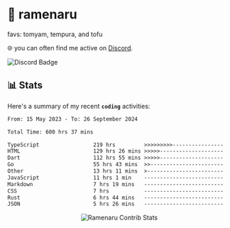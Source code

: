 # 🍜 ramenaru
favs: tomyam, tempura, and tofu

🌐 you can often find me active on [Discord](https://discordapp.com/users/503291004200157185).

![Discord Badge](https://dcbadge.vercel.app/api/shield/503291004200157185)

## 📊 Stats

Here's a summary of my recent **`coding`** activities:

<!--START_SECTION:waka-->

```txt
From: 15 May 2023 - To: 26 September 2024

Total Time: 600 hrs 37 mins

TypeScript                 219 hrs         >>>>>>>>>----------------   36.46 %
HTML                       129 hrs 26 mins >>>>>--------------------   21.55 %
Dart                       112 hrs 55 mins >>>>>--------------------   18.80 %
Go                         55 hrs 43 mins  >>-----------------------   09.28 %
Other                      13 hrs 11 mins  >------------------------   02.20 %
JavaScript                 11 hrs 1 min    -------------------------   01.84 %
Markdown                   7 hrs 19 mins   -------------------------   01.22 %
CSS                        7 hrs           -------------------------   01.17 %
Rust                       6 hrs 44 mins   -------------------------   01.12 %
JSON                       5 hrs 26 mins   -------------------------   00.90 %
```

<!--END_SECTION:waka-->

<div style="text-align: center;">
   <img align="center" src="https://github-readme-streak-stats.herokuapp.com/?user=Ramenaru&theme=dark&card_width=520" alt="Ramenaru Contrib Stats" />
</div>

